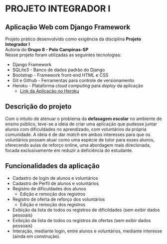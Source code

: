 # PROJETO INTEGRADOR I
## Aplicação Web com Django Framework  
Projeto prático desenvolvido como exigência da disciplina **Projeto Integrador I**  
Autoria do **Grupo 8 - Polo Campinas-SP**  
Nesse projeto foram utilizadas as seguintes tecnologias:
* Django Framework
* SQLite3 - Banco de dados padrão do Django
* Bootstrap - Framework front-end HTML e CSS
* Git e Github - Ferramentas para controle de versionamento
* Heroku - Plataforma *cloud computing* para *deploy* da aplicação
    + [Link da Aplicação no Heroku](https://pi-rov.herokuapp.com/)

## Descrição do projeto
Com o intuito de atenuar o problema da **defasagem escolar** no ambiente de ensino público, teve-se a ideia de criar uma aplicação que pudesse juntar alunos com dificuldades no aprendizado, com voluntários da própria comunidade. A ideia é de dar *match* em ambos interesses para que os voluntários possam atuar como uma espécie de tutor para esses alunos, oferecendo aulas de reforço online, uma abordagem mais direcionada, focada exclusivamente em reduzir a deficiência do estudante.  

## Funcionalidades da aplicação
* Cadastro de login de alunos e voluntários
* Cadastro de Perfil de alunos e voluntários
* Registro de dificuldades dos alunos
    + Edição e remoção dos registros
* Registro de oferta de reforço dos voluntários
    + Edição e remoção dos registros
* Exibição da lista de todos os registros de dificildades (sem exibir dados pessoais)
* Exibição da lista de todos os registros de ofertas (sem exibir dados pessoais)
* Interação, mediante login, entre alunos e voluntários, mediante interesse (ainda em construção).
